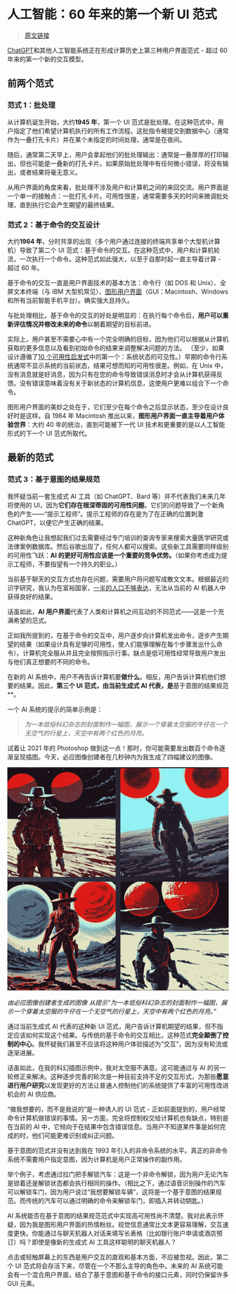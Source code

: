 # 人工智能：60 年来的第一个新 UI 范式

> [原文链接](https://www.nngroup.com/articles/ai-paradigm/)

[ChatGPT](https://www.nngroup.com/articles/chatgpt-productivity/)和其他人工智能系统正在形成计算历史上第三种用户界面范式 - 超过 60 年来的第一个新的交互模型。

## 前两个范式

### 范式 1：批处理

从计算机诞生开始，大约**1945 年**，第一个 UI 范式是批处理。在这种范式中，用户指定了他们希望计算机执行的所有工作流程。这批指令被提交到数据中心（通常作为一叠打孔卡片）并在某个未指定的时间处理，通常是在夜间。

随后，通常第二天早上，用户会拿起他们的批处理输出：通常是一叠厚厚的打印输出，但也可能是一叠新的打孔卡片。如果原始批处理中有任何微小错误，将没有输出，或者结果将毫无意义。

从用户界面的角度来看，批处理不涉及用户和计算机之间的来回交流。用户界面是一个单一的接触点：一批打孔卡片。可用性很差，通常需要多天的时间来微调批处理，直到执行它会产生期望的最终结果。

### 范式 2：基于命令的交互设计

大约**1964 年**，分时共享的出现（多个用户通过连接的终端共享单个大型机计算机）导致了第二个 UI 范式：基于命令的交互。在这种范式中，用户和计算机轮流，一次执行一个命令。这种范式如此强大，以至于自那时起一直主导着计算 - 超过 60 年。

基于命令的交互一直是用户界面技术的基本方法：命令行（如 DOS 和 Unix）、全屏文本终端（与 IBM 大型机常见）、[图形用户界面](https://www.nngroup.com/articles/direct-manipulation/)（GUI：Macintosh、Windows 和所有当前智能手机平台）。确实强大且持久。

与批处理相比，基于命令的交互的好处是明显的：在执行每个命令后，**用户可以重新评估情况并修改未来的命令**以朝着期望的目标前进。

实际上，用户甚至不需要心中有一个完全明确的目标，因为他们可以根据从计算机获取的更多信息以及看到初始命令的结果来调整解决问题的方法。 （至少，如果设计遵循了[10 个可用性启发式](https://www.nngroup.com/articles/ten-usability-heuristics/)中的第一个：系统状态的可见性。）早期的命令行系统通常不显示系统的当前状态，结果可想而知的可用性很差。例如，在 Unix 中，没有消息就是好消息，因为只有在您的命令导致错误消息时才会从计算机获得反馈。没有错误意味着没有关于新状态的计算机信息，这使用户更难以组合下一个命令。

图形用户界面的美妙之处在于，它们至少在每个命令之后显示状态，至少在设计良好时是这样。自 1984 年 Macintosh 推出以来，**图形用户界面一直主导着用户体验世界**：大约 40 年的统治，直到可能被下一代 UI 技术和更重要的是以人工智能形式的下一个 UI 范式所取代。

## 最新的范式

### 范式 3：基于意图的结果规范

我怀疑当前一套生成式 AI 工具（如 ChatGPT、Bard 等）并不代表我们未来几年将使用的 UI，因为**它们存在根深蒂固的可用性问题**。它们的问题导致了一个新角色的产生——“提示工程师”。提示工程师的存在是为了在正确的位置刺激 ChatGPT，以便它产生正确的结果。

这种新角色让我想起我们过去需要经过专门培训的查询专家来搜索大量医学研究或法律案例数据库。然后谷歌出现了，任何人都可以搜索。这些新工具需要同样级别的可用性飞跃：**AI 的更好可用性应该是一个重要的竞争优势。**（如果你考虑成为提示工程师，不要指望有一个持久的职业。）

当前基于聊天的交互方式也存在问题，需要用户将问题写成散文文本。根据最近的识字研究，我认为在富裕国家，[一半的人口不够表达](https://www.linkedin.com/pulse/prompt-driven-ai-ux-hurts-usability-jakob-nielsen/)，无法从当前的 AI 机器人中获得良好的结果。

话虽如此，**AI 用户界面**代表了人类和计算机之间互动的不同范式——这是一个充满希望的范式。

正如我所提到的，在基于命令的交互中，用户逐步向计算机发出命令，逐步产生期望的结果（如果设计具有足够的可用性，使人们能够理解在每个步骤发出什么命令）。计算机完全服从并且完全按照指示行事。缺点是低可用性经常导致用户发出与他们真正想要的不同的命令。

在新的 AI 系统中，用户不再告诉计算机要**做什么**。相反，用户告诉计算机他们想要的结果。因此，**第三个 UI 范式，由当前生成式 AI 代表，是**基于意图的结果规范**。

一个 AI 系统的提示的简单示例是：

> *为一本低俗科幻杂志的封面制作一幅图，展示一个穿着太空服的牛仔在一个无空气的行星上，天空中有两个红色的月亮。*

试着让 2021 年的 Photoshop 做到这一点！那时，你可能需要发出数百个命令逐渐呈现插图。今天，必应图像创建者在几秒钟内为我生成了四幅建议的图像。

![](img/267e3cf09adf1e791ff11cfbab87e544.png)

*由必应图像创建者生成的图像* *从提示“为一本低俗科幻杂志的封面制作一幅图，展示一个穿着太空服的牛仔在一个无空气的行星上，天空中有两个红色的月亮。”*

通过当前生成式 AI 代表的这种新 UI 范式，用户告诉计算机期望的结果，但不指定应该如何实现这个结果。与传统的基于命令的交互相比，这种范式**完全颠倒了控制的中心**。我怀疑我们甚至不应该将这种用户体验描述为“交互”，因为没有轮流或逐渐进展。

话虽如此，在我的科幻插图示例中，我对太空服不满意。这可能通过与 AI 的另一轮修正来解决。这种逐步完善的轮次是一种目前支持不足的交互形式，为那些**愿意进行用户研究**以发现更好的方法让普通人控制他们的系统提供了丰富的可用性改进机会的 AI 供应商。

“做我想要的，而不是我说的”是一种诱人的 UI 范式 - 正如前面提到的，用户经常命令计算机做错误的事情。另一方面，完全将控制权交给计算机也有缺点，特别是在当前的 AI 中，它倾向于在结果中包含错误信息。当用户不知道某件事是如何完成的时，他们可能更难识别或纠正问题。

基于意图的范式并没有达到我在 1993 年引入的非命令系统的水平。真正的非命令系统不需要用户指定意图，因为计算机是用户正常操作的副作用。

举个例子，考虑通过拉门把手解锁汽车：这是一个非命令解锁，因为用户无论汽车是锁着还是解锁状态都会执行相同的操作。（相比之下，通过语音识别操作的汽车可以解锁车门，因为用户说过“我想要解锁车辆”，这将是一个基于意图的结果规范。而传统的汽车可以通过明确的命令来解锁车门，即插入并转动钥匙。）

AI 系统能否在基于意图的结果规范范式中实现高可用性尚不清楚。我对此表示怀疑，因为我是图形用户界面的热情粉丝。视觉信息通常比文本更容易理解，交互速度更快。你能通过与聊天机器人对话来填写长表格（比如银行账户申请或酒店预订）吗？即使是像新的生成式 AI 工具这样聪明的聊天机器人？

点击或轻触屏幕上的东西是用户交互的直观和基本方面，不应被忽视。因此，第二个 UI 范式将会存活下来，尽管在一个不那么主导的角色中。未来的 AI 系统可能会有一个混合用户界面，结合了基于意图和基于命令的接口元素，同时仍保留许多 GUI 元素。

